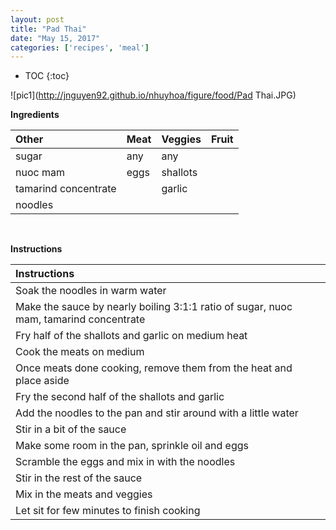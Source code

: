 ```yaml
---
layout: post
title: "Pad Thai"
date: "May 15, 2017"
categories: ['recipes', 'meal']
---
```


* TOC
{:toc}



![pic1](http://jnguyen92.github.io/nhuyhoa/figure/food/Pad Thai.JPG)

**Ingredients**

<table class = "presenttab">
 <thead>
  <tr>
   <th style="text-align:left;"> Other </th>
   <th style="text-align:left;"> Meat </th>
   <th style="text-align:left;"> Veggies </th>
   <th style="text-align:left;"> Fruit </th>
  </tr>
 </thead>
<tbody>
  <tr>
   <td style="text-align:left;"> sugar </td>
   <td style="text-align:left;"> any </td>
   <td style="text-align:left;"> any </td>
   <td style="text-align:left;">  </td>
  </tr>
  <tr>
   <td style="text-align:left;"> nuoc mam </td>
   <td style="text-align:left;"> eggs </td>
   <td style="text-align:left;"> shallots </td>
   <td style="text-align:left;">  </td>
  </tr>
  <tr>
   <td style="text-align:left;"> tamarind concentrate </td>
   <td style="text-align:left;">  </td>
   <td style="text-align:left;"> garlic </td>
   <td style="text-align:left;">  </td>
  </tr>
  <tr>
   <td style="text-align:left;"> noodles </td>
   <td style="text-align:left;">  </td>
   <td style="text-align:left;">  </td>
   <td style="text-align:left;">  </td>
  </tr>
</tbody>
</table>

<br>

**Instructions**

<table class = "presenttabnoh">
 <thead>
  <tr>
   <th style="text-align:left;"> Instructions </th>
  </tr>
 </thead>
<tbody>
  <tr>
   <td style="text-align:left;"> Soak the noodles in warm water </td>
  </tr>
  <tr>
   <td style="text-align:left;"> Make the sauce by nearly boiling 3:1:1 ratio of sugar, nuoc mam, tamarind concentrate </td>
  </tr>
  <tr>
   <td style="text-align:left;"> Fry half of the shallots and garlic on medium heat </td>
  </tr>
  <tr>
   <td style="text-align:left;"> Cook the meats on medium </td>
  </tr>
  <tr>
   <td style="text-align:left;"> Once meats done cooking, remove them from the heat and place aside </td>
  </tr>
  <tr>
   <td style="text-align:left;"> Fry the second half of the shallots and garlic </td>
  </tr>
  <tr>
   <td style="text-align:left;"> Add the noodles to the pan and stir around with a little water </td>
  </tr>
  <tr>
   <td style="text-align:left;"> Stir in a bit of the sauce </td>
  </tr>
  <tr>
   <td style="text-align:left;"> Make some room in the pan, sprinkle oil and eggs </td>
  </tr>
  <tr>
   <td style="text-align:left;"> Scramble the eggs and mix in with the noodles </td>
  </tr>
  <tr>
   <td style="text-align:left;"> Stir in the rest of the sauce </td>
  </tr>
  <tr>
   <td style="text-align:left;"> Mix in the meats and veggies </td>
  </tr>
  <tr>
   <td style="text-align:left;"> Let sit for few minutes to finish cooking </td>
  </tr>
</tbody>
</table>

